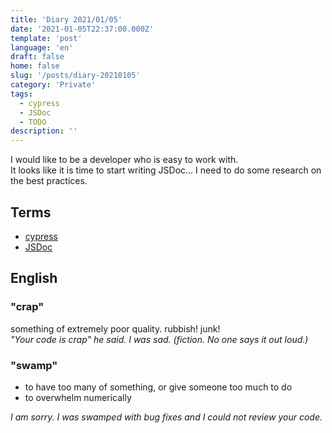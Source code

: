 ```yaml
---
title: 'Diary 2021/01/05'
date: '2021-01-05T22:37:00.000Z'
template: 'post'
language: 'en'
draft: false
home: false
slug: '/posts/diary-20210105'
category: 'Private'
tags:
  - cypress
  - JSDoc
  - TODO
description: ''
---
```


I would like to be a developer who is easy to work with.<br />
It looks like it is time to start writing JSDoc... I need to do some research on the best practices.

## Terms

- [cypress](https://www.cypress.io/)
- [JSDoc](https://jsdoc.app/)

## English

### "crap"

something of extremely poor quality. rubbish! junk!<br />
<i>"Your code is crap" he said. I was sad. (fiction. No one says it out loud.)</i>

### "swamp"

- to have too many of something, or give someone too much to do<br />
- to overwhelm numerically

<i>I am sorry. I was swamped with bug fixes and I could not review your code.</i>
